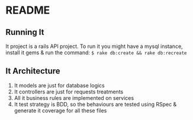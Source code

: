 # README

## Running It
It project is a rails API project. To run it you might have a mysql instance, install it gems & run the command: ```$ rake db:create && rake db:recreate```

## It Architecture
1. It models are just for database logics
1. It controllers are just for requests treatments
1. All it business rules are implemented on services
1. It test strategy is BDD, so the behaviours are tested using RSpec & generate it coverage for all these files
